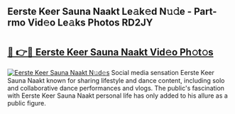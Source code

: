 ## Eerste Keer Sauna Naakt Le𝚊k𝚎d N𝚞𝚍e - Part-rmo Vid𝚎o Le𝚊ks Photos RD2JY

# <h2><a href="http://fb6hgmd.evod.top/?m=Eerste+Keer+Sauna+Naakt">🔗 👉🔴 Eerste Keer Sauna Naakt Vid𝚎o Ph𝚘t𝚘s</a></h2>

[![Eerste Keer Sauna Naakt N𝚞d𝚎s](https://i.imgur.com/8V9OHl7.gif)](http://fb6hgmd.evod.top/?m=Eerste+Keer+Sauna+Naakt)
Social media sensation Eerste Keer Sauna Naakt known for sharing lifestyle and dance content, including solo and collaborative dance performances and vlogs. The public's fascination with Eerste Keer Sauna Naakt personal life has only added to his allure as a public figure. 
